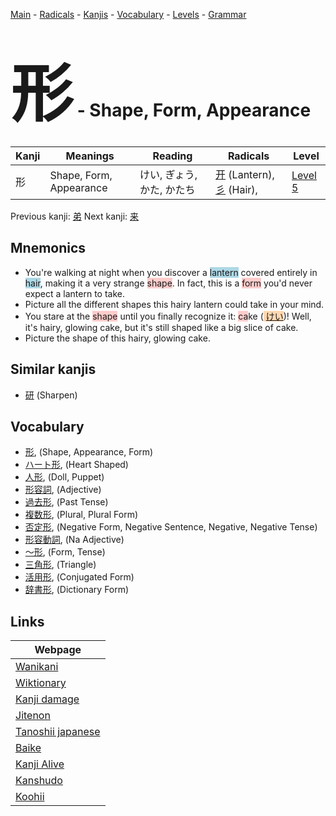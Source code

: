 <style> bigfont {font-size: 100px}</style>
[Main](../index.md) -
[Radicals](../radicals.md) -
[Kanjis](../kanjis.md) -
[Vocabulary](../vocabulary.md) -
[Levels](../levels.md) -
[Grammar](../grammar.md)
# <bigfont> 形</bigfont> - Shape, Form, Appearance 

| Kanji | Meanings | Reading | Radicals | Level |
| --- | --- | --- | --- | --- |
| 形 | Shape, Form, Appearance | けい, ぎょう, かた, かたち | [开](../radicals/开.md) (Lantern), [彡](../radicals/彡.md) (Hair),  | [Level 5](../levels/wk_level5.md) |

Previous kanji: [弟](弟.md) Next kanji: [来](来.md) 

## Mnemonics
 * You're walking at night when you discover a <span style="background-color:#ADD8E6"> lantern</span> covered entirely in <span style="background-color:#ADD8E6"> hair</span>, making it a very strange <span style="background-color:#ffcccb"> shape</span>. In fact, this is a <span style="background-color:#ffcccb"> form</span> you'd never expect a lantern to take.
* Picture all the different shapes this hairy lantern could take in your mind.
* You stare at the <span style="background-color:#ffcccb"> shape</span> until you finally recognize it: <span style="background-color:#ffcccb"> ca</span>ke (<span style="background-color:#fed8b1"> [けい](https://jisho.org/search/けい)</span>)! Well, it's hairy, glowing cake, but it's still shaped like a big slice of cake.
* Picture the shape of this hairy, glowing cake.


## Similar kanjis
 * [研](研.md) (Sharpen)


## Vocabulary
 * [形](../vocabulary/形.md), (Shape, Appearance, Form)
* [ハート形](../vocabulary/形.md), (Heart Shaped)
* [人形](../vocabulary/形.md), (Doll, Puppet)
* [形容詞](../vocabulary/形.md), (Adjective)
* [過去形](../vocabulary/形.md), (Past Tense)
* [複数形](../vocabulary/形.md), (Plural, Plural Form)
* [否定形](../vocabulary/形.md), (Negative Form, Negative Sentence, Negative, Negative Tense)
* [形容動詞](../vocabulary/形.md), (Na Adjective)
* [〜形](../vocabulary/形.md), (Form, Tense)
* [三角形](../vocabulary/形.md), (Triangle)
* [活用形](../vocabulary/形.md), (Conjugated Form)
* [辞書形](../vocabulary/形.md), (Dictionary Form)



## Links 

| Webpage |
| --- |
| [Wanikani          ](https://www.wanikani.com/kanji/形) |
| [Wiktionary        ](https://en.wiktionary.org/wiki/形) |
| [Kanji damage      ](http://www.kanjidamage.com/kanji/search?utf8=✓&q=形) |
| [Jitenon           ](https://jitenon.com/kanji/形) |
| [Tanoshii japanese ](https://www.tanoshiijapanese.com/dictionary/kanji.cfm?k=形) |
| [Baike             ](https://baike.baidu.com/item/形) |
| [Kanji Alive       ](https://app.kanjialive.com/形) |
| [Kanshudo          ](https://www.kanshudo.com/searchmn?q=形) |
| [Koohii            ](https://kanji.koohii.com/study/kanji/形) |
